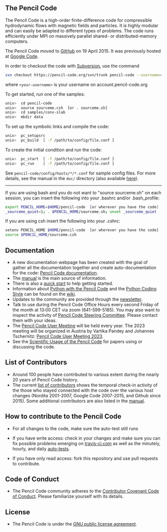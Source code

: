 The Pencil Code
---------------
The Pencil Code is a high-order finite-difference code for compressible hydrodynamic flows with magnetic fields and particles. It is highly modular and can easily be adapted to different types of problems. The code runs efficiently under MPI on massively parallel shared- or distributed-memory computers.

The Pencil Code moved to
[GitHub](https://github.com/pencil-code/pencil-code)
on 19 April 2015. It was previously hosted at
[Google Code](https://code.google.com/p/pencil-code/).

In order to checkout the code with
[Subversion](https://subversion.apache.org), use the command
```sh
svn checkout https://pencil-code.org/svn/trunk pencil-code --username=<your-username>
```
where `<your-username>` is your username on account.pencil-code.org

To get started, run one of the samples:
```sh
unix>  cd pencil-code
unix>  source sourceme.csh  [or . sourceme.sh]
unix>  cd samples/conv-slab
unix>  mkdir data
```
To set up the symbolic links and compile the code:
```sh
unix>  pc_setupsrc
unix>  pc_build  [ -f /path/to/config/file.conf ]
```
To create the initial condition and run the code:
```sh
unix>  pc_start  [ -f /path/to/config/file.conf ]
unix>  pc_run    [ -f /path/to/config/file.conf ]
```

See `pencil-code/config/hosts/*/*.conf` for sample config files. For more
details, see the manual in the `doc/` directory (also available
[here](http://pencil-code.nordita.org/)).

-----------------------------------------------------------------------------

If you are using bash and you do not want to "source sourceme.sh" on each
session, you can insert the following into your .bashrc and/or .bash_profile:
```sh
export PENCIL_HOME=$HOME/pencil-code  [or wherever you have the code]
_sourceme_quiet=1; . $PENCIL_HOME/sourceme.sh; unset _sourceme_quiet
```
If you are using csh insert the following into your .cshrc:
```sh
setenv PENCIL_HOME $HOME/pencil-code  [or wherever you have the code]
source $PENCIL_HOME/sourceme.csh
```

## Documentation

* A new documentation webpage has been created with the goal of gather all the documentation together and create auto-documentation for the code:
[Pencil Code documentation](https://pencil-code.readthedocs.io/en/latest/index.html).
* The [manual][manual] is the main source of information.
* There is also a [quick start][quick_start] to help getting started.
* Information about [Python with the Pencil Code][PythonForPencil] and the
  [Python Coding Style][PythonCodingStyle] can be found on the [wiki][wiki].
* Updates to the community are provided through the [newsletter][newsletter].
* Talk to use during the Pencil Code Office Hours every second Friday
  of the month at 13:00 CET via zoom (641-599-5185).
  You may also want to inspect the activity of [Pencil Code Steering Committee][PCSC].
  Please contact them with your ideas.
* The [Pencil Code User Meeting][meetings] will be held every year.
  The 2023 meeting will be organized in Austria by Vartika Pandey and Johannes Tschernitz: [Pencil Code User Meeting 2023](http://pencil-code.nordita.org/UserMeetings/2023/).
* See the [Scientific Usage of the Pencil Code][citations] for papers using or discussing the code.

## List of Contributors

* Around 100 people have contributed to various extent during the
  nearly 20 years of Pencil Code history.
* The current [list of contributors][contributors] shows the temporal
  check-in activity of the those who stayed connected with the code
  over the various host changes (Nordita 2001-2007, Google Code 2007-2015,
  and Github since 2015).
  Some additional contributors are also listed in the [manual][manual].

## How to contribute to the Pencil Code

* For all changes to the code, make sure the auto-test still runs

* If you have write access: check in your changes and make sure you can
  fix possible problems emerging on [travis-ci.com][travis] as well as the
  minutely, hourly, and daily [auto-tests][auto-tests].

* If you have only read access: fork this repository and use pull requests to contribute.

## Code of Conduct

* The Pencil Code community adheres to the [Contributor Covenant Code of Conduct][conduct].
  Please familiarize yourself with its details.

## License

* The Pencil Code is under the [GNU public license agreement][license].

[travis]: https://www.travis-ci.com/github/pencil-code/pencil-code
[auto-tests]: http://pencil-code.nordita.org/tests.php
[conduct]: https://github.com/pencil-code/pencil-code/blob/master/license/CODE_OF_CONDUCT.md
[manual]: https://github.com/pencil-code/website/raw/master/doc/manual.pdf
[quick_start]: https://github.com/pencil-code/website/raw/master/doc/quick_start.pdf
[license]: https://github.com/pencil-code/pencil-code/blob/master/license/GNU_public_license.txt
[contributors]: https://github.com/pencil-code/pencil-code/graphs/contributors
[wiki]: https://github.com/pencil-code/pencil-code/wiki
[PythonCodingStyle]: https://github.com/pencil-code/pencil-code/wiki/PythonCodingStyle
[PythonForPencil]: https://github.com/pencil-code/pencil-code/wiki/PythonForPencil
[newsletter]: https://github.com/pencil-code/website/blob/master/NewsLetters/
[citations]: https://github.com/pencil-code/website/raw/master/doc/citations.pdf
[PCSC]: http://norlx65.nordita.org/~brandenb/pencil-code/PCSC/
[meetings]: http://pencil-code.nordita.org/meetings.php

